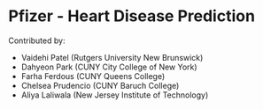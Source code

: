 # Pfizer - Heart Disease Prediction

Contributed by:
- Vaidehi Patel (Rutgers University New Brunswick)
- Dahyeon Park (CUNY City College of New York)
- Farha Ferdous (CUNY Queens College)
- Chelsea Prudencio (CUNY Baruch College)
- Aliya Laliwala (New Jersey Institute of Technology)
